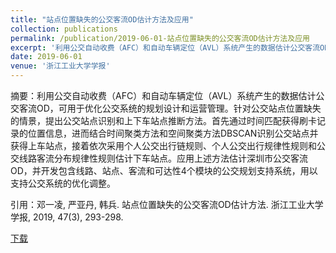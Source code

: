 ```yaml
---
title: "站点位置缺失的公交客流OD估计方法及应用"
collection: publications
permalink: /publication/2019-06-01-站点位置缺失的公交客流OD估计方法及应用
excerpt: '利用公交自动收费（AFC）和自动车辆定位（AVL）系统产生的数据估计公交客流OD，可用于优化公交系统的规划设计和运营管理。针对公交站点位置缺失的情景，提出公交站点识别和上下车站点推断方法。首先通过时间匹配获得刷卡记录的位置信息，进而结合时间聚类方法和空间聚类方法DBSCAN识别公交站点并获得上车站点，接着依次采用个人公交出行链规则、个人公交出行规律性规则和公交线路客流分布规律性规则估计下车站点。应用上述方法估计深圳市公交客流OD，并开发包含线路、站点、客流和可达性4个模块的公交规划支持系统，用以支持公交系统的优化调整。'
date: 2019-06-01
venue: '浙江工业大学学报'
---
```

摘要：利用公交自动收费（AFC）和自动车辆定位（AVL）系统产生的数据估计公交客流OD，可用于优化公交系统的规划设计和运营管理。针对公交站点位置缺失的情景，提出公交站点识别和上下车站点推断方法。首先通过时间匹配获得刷卡记录的位置信息，进而结合时间聚类方法和空间聚类方法DBSCAN识别公交站点并获得上车站点，接着依次采用个人公交出行链规则、个人公交出行规律性规则和公交线路客流分布规律性规则估计下车站点。应用上述方法估计深圳市公交客流OD，并开发包含线路、站点、客流和可达性4个模块的公交规划支持系统，用以支持公交系统的优化调整。

引用：邓一凌, 严亚丹, 韩兵. 站点位置缺失的公交客流OD估计方法. 浙江工业大学学报, 2019, 47(3), 293-298.

[下载](http://YilingDeng.github.io/files/大城市常规公交线网规划体系的反思与构建——以苏州为例.pdf)